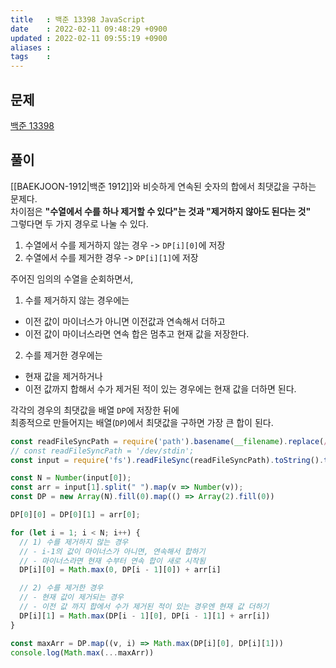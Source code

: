```yaml
---
title   : 백준 13398 JavaScript 
date    : 2022-02-11 09:48:29 +0900
updated : 2022-02-11 09:55:19 +0900
aliases : 
tags    : 
---
```

## 문제
[백준 13398]()

## 풀이
[[BAEKJOON-1912|백준 1912]]와 비슷하게 연속된 숫자의 합에서 최댓값을 구하는 문제다.  
차이점은 **"수열에서 수를 하나 제거할 수 있다"는 것과 "제거하지 않아도 된다는 것"**  
그렇다면 두 가지 경우로 나눌 수 있다.  
1. 수열에서 수를 제거하지 않는 경우 -> `DP[i][0]`에 저장 
2. 수열에서 수를 제거한 경우 -> `DP[i][1]`에 저장

주어진 임의의 수열을 순회하면서,   
1. 수를 제거하지 않는 경우에는  
- 이전 값이 마이너스가 아니면 이전값과 연속해서 더하고  
- 이전 값이 마이너스라면 연속 합은 멈추고 현재 값을 저장한다.  

2. 수를 제거한 경우에는 
- 현재 값을 제거하거나 
- 이전 값까지 합해서 수가 제거된 적이 있는 경우에는 현재 값을 더하면 된다.  

각각의 경우의 최댓값을 배열 `DP`에 저장한 뒤에  
최종적으로 만들어지는 배열(`DP`)에서 최댓값을 구하면 가장 큰 합이 된다.  
```javascript
const readFileSyncPath = require('path').basename(__filename).replace(/js$/, 'txt');
// const readFileSyncPath = '/dev/stdin';
const input = require('fs').readFileSync(readFileSyncPath).toString().trim().split("\n");

const N = Number(input[0]);
const arr = input[1].split(" ").map(v => Number(v));
const DP = new Array(N).fill(0).map(() => Array(2).fill(0))

DP[0][0] = DP[0][1] = arr[0];

for (let i = 1; i < N; i++) {
  // 1) 수를 제거하지 않는 경우 
  // - i-1의 값이 마이너스가 아니면, 연속해서 합하기
  // - 마이너스라면 현재 수부터 연속 합이 새로 시작됨 
  DP[i][0] = Math.max(0, DP[i - 1][0]) + arr[i]

  // 2) 수를 제거한 경우
  // - 현재 값이 제거되는 경우 
  // - 이전 값 까지 합에서 수가 제거된 적이 있는 경우엔 현재 값 더하기 
  DP[i][1] = Math.max(DP[i - 1][0], DP[i - 1][1] + arr[i])
}

const maxArr = DP.map((v, i) => Math.max(DP[i][0], DP[i][1]))
console.log(Math.max(...maxArr))
```
